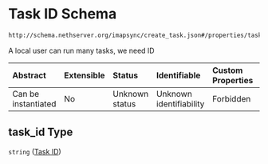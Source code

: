 # Task ID Schema

```txt
http://schema.nethserver.org/imapsync/create_task.json#/properties/task_id
```

A local user can run many tasks, we need ID

| Abstract            | Extensible | Status         | Identifiable            | Custom Properties | Additional Properties | Access Restrictions | Defined In                                                              |
| :------------------ | :--------- | :------------- | :---------------------- | :---------------- | :-------------------- | :------------------ | :---------------------------------------------------------------------- |
| Can be instantiated | No         | Unknown status | Unknown identifiability | Forbidden         | Allowed               | none                | [create\_task.json\*](imapsync/create_task.json "open original schema") |

## task\_id Type

`string` ([Task ID](create_task-properties-task-id.md))
